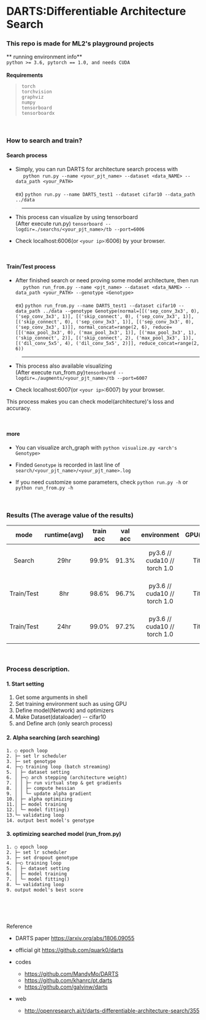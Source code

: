 # DARTS:Differentiable Architecture Search

### This repo is made for ML2's playground projects
 ** running environment info** <br>
 `python >= 3.6, pytorch == 1.0, and needs CUDA`
 <br><br>
 **Requirements** <br>

> `torch`<br>
> `torchvision`<br>
> `graphviz`<br>
> `numpy`<br>
> `tensorboard`<br>
> `tensorboardx`<br>


<br>

### How to search and train?
#### Search process
 - Simply, you can run DARTS for architecture search process with <br> &nbsp;&nbsp;&nbsp;&nbsp; `python run.py --name <your_pjt_name> --dataset <data_NAME> --data_path <your_PATH>` <br><br>
 ex) `python run.py --name DARTS_test1 --dataset cifar10 --data_path ../data`


> ---

- This process can visualize by using tensorboard <br>
 (After execute run.py) `tensorboard --logdir=./searchs/<your_pjt_name>/tb --port=6006` <br>

- Check localhost:6006(or `<your ip>`:6006) by your browser.



<br>

#### Train/Test process 
- After finished search or need proving some model architecture, then run <br> &nbsp;&nbsp;&nbsp;&nbsp; `python run_from.py --name <pjt_name> --dataset <data_NAME> --data_path <your_PATH> --genotype <Genotype>` <br><br>
ex) `python run_from.py --name DARTS_test1 --dataset cifar10 --data_path ../data --genotype Genotype(normal=[[('sep_conv_3x3', 0), ('sep_conv_3x3', 1)], [('skip_connect', 0), ('sep_conv_3x3', 1)], [('skip_connect', 0), ('sep_conv_3x3', 1)], [('sep_conv_3x3', 0), ('sep_conv_3x3', 1)]], normal_concat=range(2, 6), reduce=[[('max_pool_3x3', 0), ('max_pool_3x3', 1)], [('max_pool_3x3', 1), ('skip_connect', 2)], [('skip_connect', 2), ('max_pool_3x3', 1)], [('dil_conv_5x5', 4), ('dil_conv_5x5', 2)]], reduce_concat=range(2, 6))`


> ---

- This process also available visualizing <br>
 (After execute run_from.py)`tensorboard --logdir=./augments/<your_pjt_name>/tb --port=6007`<br>

- Check localhost:6007(or `<your ip>`:6007) by your browser.

This process makes you can check model(architecture)'s loss and accuracy.

<br>

#### more
- You can visualize arch_graph with `python visualize.py <arch's Genotype>` 

- Finded `Genotype` is recorded in last line of `search/<your_pjt_name>/<your_pjt_name>.log`

- If you need customize some parameters, check `python run.py -h` or `python run_from.py -h`


<br>

### Results (The average value of the results)

|mode|runtime(avg)|train acc|val acc|environment|GPU(single)|params|
|:---:|:---:|:---:|:---:|:---:|:---:|:---:|
| Search       | 29hr | 99.9% | 91.3% | py3.6 // cuda10 // torch 1.0 | Titan V | epoch=100, dataset=cifar10, workers=12, batch_size=64 |
| Train/Test   | 8hr  | 98.6% | 96.7% | py3.6 // cuda10 // torch 1.0 | Titan V | epoch=300, dataset=cifar10, workers=16, batch_size=96 |
| Train/Test   | 24hr  | 99.0% | 97.2% | py3.6 // cuda10 // torch 1.0 | Titan V | **epoch=600**, dataset=cifar10, workers=16, batch_size=96 |

<br>

### Process description.

#### 1. Start setting
  1. Get some arguments in shell
  2. Set training environment such as using GPU
  3. Define model(Network) and optimizers
  4. Make Dataset(dataloader) -- cifar10
  5. and Define arch (only search process)


#### 2. Alpha searching (arch searching)
```
1. ○ epoch loop
2. ├─ set lr scheduler 
3. ├─ set genotype
4. ├─○ training loop (batch streaming)
5. │ ├─ dataset setting
6. │ ├─○ arch stepping (architecture weight)
7. │ │ ├─ run virtual step & get gradients
8. │ │ ├─ compute hessian
9. │ │ └─ update alpha gradient
10.│ ├─ alpha optimizing
11.│ ├─ model training
12.│ └─ model fitting()
13.└─ validating loop
14. output best model's genotype
```


#### 3. optimizing searched model (run_from.py)
```
1. ○ epoch loop
2. ├─ set lr scheduler 
3. ├─ set dropout genotype
4. ├─○ training loop
5. │ ├─ dataset setting
6. │ ├─ model training
7. │ └─ model fitting()
8. └─ validating loop
9. output model's best score
```

<br>
<br>
<br>

Reference

- DARTS paper https://arxiv.org/abs/1806.09055


- official git https://github.com/quark0/darts


- codes  
    - https://github.com/MandyMo/DARTS
    - https://github.com/khanrc/pt.darts
    - https://github.com/galvinw/darts


- web
    - http://openresearch.ai/t/darts-differentiable-architecture-search/355
    
